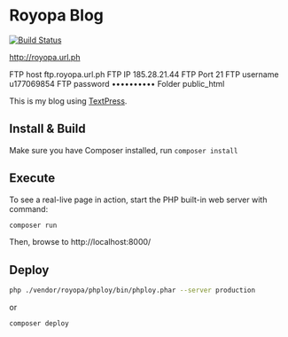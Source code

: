 # Royopa Blog

[![Build Status](https://travis-ci.org/royopa/royopa-blog.svg?branch=master)](https://travis-ci.org/royopa/royopa-blog)

http://royopa.url.ph

FTP host      ftp.royopa.url.ph
FTP IP        185.28.21.44
FTP Port      21
FTP username  u177069854
FTP password  ••••••••••
Folder        public_html

This is my blog using [TextPress](http://textpress.shameerc.com).

## Install & Build

Make sure you have Composer installed, run `composer install`

## Execute

To see a real-live page in action, start the PHP built-in web server with
command:

```sh
composer run
```

Then, browse to http://localhost:8000/

## Deploy

```sh
php ./vendor/royopa/phploy/bin/phploy.phar --server production
```
or

```sh
composer deploy
```
